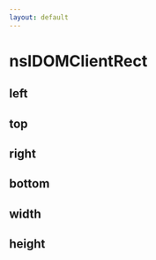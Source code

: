 ```yaml
---
layout: default
---
```


# nsIDOMClientRect #

## left ##

## top ##

## right ##

## bottom ##

## width ##

## height ##
